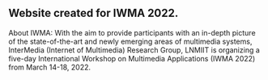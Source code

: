 ## Website created for IWMA 2022.

About IWMA:
With the aim to provide participants with an in-depth picture of the state-of-the-art and newly emerging areas of multimedia systems, InterMedia (Internet of Multimedia) Research Group, LNMIIT is organizing a five-day International Workshop on Multimedia Applications (IWMA 2022) from March 14-18, 2022.
